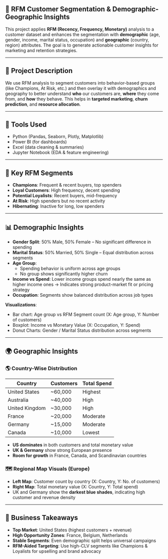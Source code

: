 ## 🧠 RFM Customer Segmentation & Demographic-Geographic Insights

This project applies **RFM (Recency, Frequency, Monetary)** analysis to a customer dataset and enhances the segmentation with **demographic** (age, gender, income, marital status, occupation) and **geographic** (country, region) attributes. The goal is to generate actionable customer insights for marketing and retention strategies.

---

## 📌 Project Description

We use RFM analysis to segment customers into behavior-based groups (like Champions, At Risk, etc.) and then overlay it with demographics and geography to better understand **who** our customers are, **where** they come from, and **how** they behave. This helps in **targeted marketing**, **churn prediction**, and **resource allocation**.

---

## 🔧 Tools Used

- Python (Pandas, Seaborn, Plotly, Matplotlib)
- Power BI (for dashboards)
- Excel (data cleaning & summaries)
- Jupyter Notebook (EDA & feature engineering)

---

## 🎯 Key RFM Segments

- **Champions**: Frequent & recent buyers, top spenders
- **Loyal Customers**: High frequency, decent spending
- **Potential Loyalists**: Recent buyers, mid-frequency
- **At Risk**: High spenders but no recent activity
- **Hibernating**: Inactive for long, low spenders

---

## 📊 Demographic Insights

- **Gender Split**: 50% Male, 50% Female – No significant difference in spending
- **Marital Status**: 50% Married, 50% Single – Equal distribution across segments
- **Age Group**:
  - Spending behavior is uniform across age groups
  - No group shows significantly higher churn
- **Income vs Spend**: Lower income groups spend nearly the same as higher income ones → Indicates strong product-market fit or pricing strategy
- **Occupation**: Segments show balanced distribution across job types

**Visualizations**:
- Bar chart: Age group vs RFM Segment count (X: Age group, Y: Number of customers)
- Boxplot: Income vs Monetary Value (X: Occupation, Y: Spend)
- Donut Charts: Gender / Marital Status distribution across segments

---

## 🌍 Geographic Insights

### 🌎 Country-Wise Distribution

| Country        | Customers | Total Spend |
|----------------|-----------|-------------|
| United States  | ~60,000   | Highest     |
| Australia      | ~40,000   | High        |
| United Kingdom | ~30,000   | High        |
| France         | ~20,000   | Moderate    |
| Germany        | ~15,000   | Moderate    |
| Canada         | ~10,000   | Lowest      |

- **US dominates** in both customers and total monetary value
- **UK & Germany** show strong European presence
- **Room for growth** in France, Canada, and Scandinavian countries

### 🗺️ Regional Map Visuals (Europe)

- **Left Map**: Customer count by country (X: Country, Y: No. of customers)
- **Right Map**: Total monetary value (X: Country, Y: Total spend)
- UK and Germany show the **darkest blue shades**, indicating high customer and revenue density

---

## 📌 Business Takeaways

- **Top Market**: United States (highest customers + revenue)
- **High Opportunity Zones**: France, Belgium, Netherlands
- **Stable Segments**: Even demographic split helps universal campaigns
- **RFM-Aided Targeting**: Use high-CLV segments like Champions & Loyalists for upselling and brand advocacy

 
